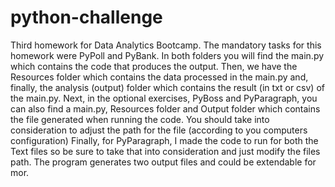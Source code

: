 # python-challenge
Third homework for Data Analytics Bootcamp.
The mandatory tasks for this homework were PyPoll and PyBank. In both folders you will find the main.py which contains the code that produces the output. Then, we have the Resources folder which contains the data processed in the main.py and, finally, the analysis (output) folder which contains the result (in txt or csv) of the main.py.
Next, in the optional exercises, PyBoss and PyParagraph, you can also find a main.py, Resources folder and Output folder which contains the file generated when running the code. 
You should take into consideration to adjust the path for the file (according to you computers configuration)
Finally, for PyParagraph, I made the code to run for both the Text files so be sure to take that into consideration and just modify the files path. The program generates two output files and could be extendable for mor.
